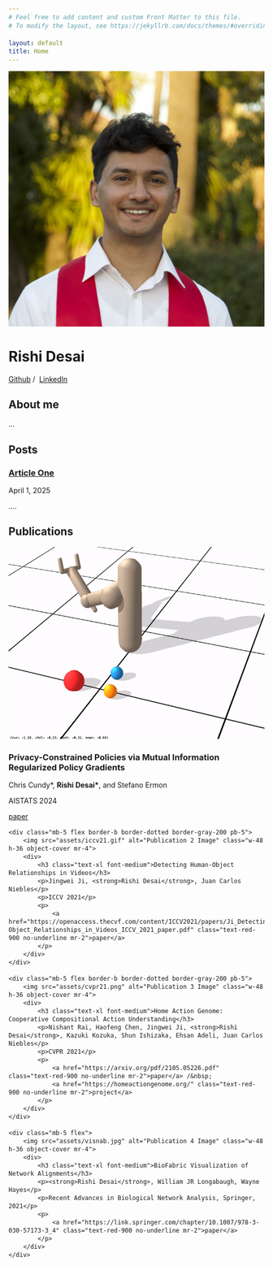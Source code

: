 ```yaml
---
# Feel free to add content and custom Front Matter to this file.
# To modify the layout, see https://jekyllrb.com/docs/themes/#overriding-theme-defaults

layout: default
title: Home
---
```


<div class="flex mb-8 pb-5 border-b border-gray-200">
    <img src="assets/headshot.jpeg" alt="Rishi Desai's Headshot" class="w-56 mr-5">
    <div>
        <h1 class="text-red-900 text-3xl mt-0">Rishi Desai</h1>
        <p>
            <a href="https://github.com/RishiDesai" class="text-red-900 no-underline mr-2">Github</a> /&nbsp;
            <a href="https://www.linkedin.com/in/rishi-desai1/" class="text-red-900 no-underline mr-2">LinkedIn</a>
        </p>
    </div>
</div>

<section id="about" class="mb-10 pb-5 border-b border-gray-200">
    <h2 class="text-2xl mb-4">About me</h2>
    <p>...</p>
</section>

<section id="posts" class="mb-10 pb-5 border-b border-gray-200">
    <h2 class="text-2xl mb-4">Posts</h2>
    <div class="mb-5">
        <h3 class="text-xl font-medium">
            <a href="posts/article-one" class="text-red-900 no-underline">Article One</a>
        </h3>
        <p class="text-gray-600">April 1, 2025</p>
        <p>....</p>
    </div>
</section>

<section id="publications" class="mb-10 pb-5 border-b border-gray-200">
    <h2 class="text-2xl mb-4">Publications</h2>
    <div class="mb-5 flex border-b border-dotted border-gray-200 pb-5">
        <img src="assets/aistats24.gif" alt="Publication 1 Image" class="w-48 h-36 object-cover mr-4">
        <div>
            <h3 class="text-xl font-medium">Privacy-Constrained Policies via Mutual Information Regularized Policy Gradients</h3>
            <p>Chris Cundy*, <strong>Rishi Desai*</strong>, and Stefano Ermon</p>
            <p>AISTATS 2024</p>
            <p>
                <a href="https://proceedings.mlr.press/v238/cundy24a/cundy24a.pdf" class="text-red-900 no-underline mr-2">paper</a>
            </p>
        </div>
    </div>
    
    <div class="mb-5 flex border-b border-dotted border-gray-200 pb-5">
        <img src="assets/iccv21.gif" alt="Publication 2 Image" class="w-48 h-36 object-cover mr-4">
        <div>
            <h3 class="text-xl font-medium">Detecting Human-Object Relationships in Videos</h3>
            <p>Jingwei Ji, <strong>Rishi Desai</strong>, Juan Carlos Niebles</p>
            <p>ICCV 2021</p>
            <p>
                <a href="https://openaccess.thecvf.com/content/ICCV2021/papers/Ji_Detecting_Human-Object_Relationships_in_Videos_ICCV_2021_paper.pdf" class="text-red-900 no-underline mr-2">paper</a>
            </p>
        </div>
    </div>
    
    <div class="mb-5 flex border-b border-dotted border-gray-200 pb-5">
        <img src="assets/cvpr21.png" alt="Publication 3 Image" class="w-48 h-36 object-cover mr-4">
        <div>
            <h3 class="text-xl font-medium">Home Action Genome: Cooperative Compositional Action Understanding</h3>
            <p>Nishant Rai, Haofeng Chen, Jingwei Ji, <strong>Rishi Desai</strong>, Kazuki Kozuka, Shun Ishizaka, Ehsan Adeli, Juan Carlos Niebles</p>
            <p>CVPR 2021</p>
            <p>
                <a href="https://arxiv.org/pdf/2105.05226.pdf" class="text-red-900 no-underline mr-2">paper</a> /&nbsp; 
                <a href="https://homeactiongenome.org/" class="text-red-900 no-underline mr-2">project</a>
            </p>
        </div>
    </div>
    
    <div class="mb-5 flex">
        <img src="assets/visnab.jpg" alt="Publication 4 Image" class="w-48 h-36 object-cover mr-4">
        <div>
            <h3 class="text-xl font-medium">BioFabric Visualization of Network Alignments</h3>
            <p><strong>Rishi Desai</strong>, William JR Longabaugh, Wayne Hayes</p>
            <p>Recent Advances in Biological Network Analysis, Springer, 2021</p>
            <p>
                <a href="https://link.springer.com/chapter/10.1007/978-3-030-57173-3_4" class="text-red-900 no-underline mr-2">paper</a> 
            </p>
        </div>
    </div>
</section>

